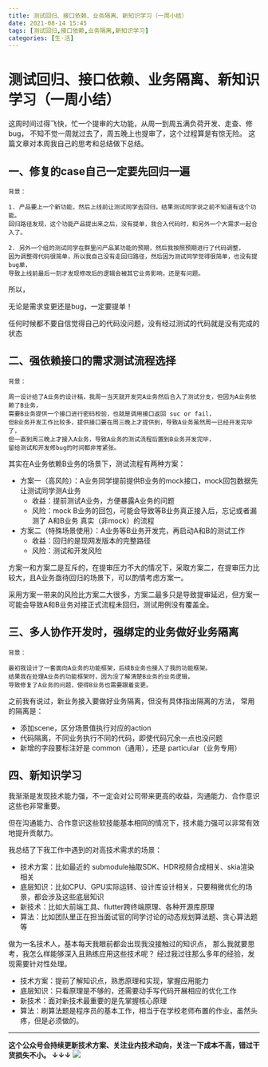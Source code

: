 ```yaml
---
title: 测试回归、接口依赖、业务隔离、新知识学习（一周小结）
date: 2021-08-14 15:45
tags: [测试回归,接口依赖,业务隔离,新知识学习]
categories: [生·活]
---
```


# 测试回归、接口依赖、业务隔离、新知识学习（一周小结）

这周时间过得飞快，忙一个提审的大功能，从周一到周五满负荷开发、走查、修bug，
不知不觉一周就过去了，周五晚上也提审了，这个过程算是有惊无险。
这篇文章对本周我自己的思考和总结做下总结。

## 一、修复的case自己一定要先回归一遍

```
背景：

1. 产品要上一个新功能，然后上线前让测试同学去回归，结果测试同学说之前不知道有这个功能。
回归路径发现，这个功能产品提出来之后，没有提单，我合入代码时，和另外一个大需求一起合入了。

2. 另外一个组的测试同学在群里问产品某功能的预期，然后我按照预期进行了代码调整，
因为调整得代码很简单，所以我自己没有走回归路径，然后因为测试同学觉得很简单，也没有提bug单，
导致上线前最后一刻才发现修改后的逻辑会被其它业务影响，还是有问题。
```
所以，

无论是需求变更还是bug，一定要提单！

任何时候都不要自信觉得自己的代码没问题，没有经过测试的代码就是没有完成的状态

## 二、强依赖接口的需求测试流程选择

```
背景：

周一设计给了A业务的设计稿，我周一当天就开发完A业务然后合入了测试分支，但因为A业务依赖了B业务，
需要B业务提供一个接口进行密码校验，也就是调用接口返回 suc or fail，
但B业务开发工作比较多，提供接口要在周三晚上才提供到，导致A业务虽然周一已经开发完毕了，
但一直到周三晚上才接入A业务，导致A业务的测试流程后置到B业务开发完毕，
留给测试和开发修bug的时间都非常紧张。
```

其实在A业务依赖B业务的场景下，测试流程有两种方案：

- 方案一（高风险）：A业务同学提前提供B业务的mock接口，mock回包数据先让测试同学测A业务
	- 收益：提前测试A业务，方便暴露A业务的问题
	- 风险：mock B业务的回包，可能会导致等B业务真正接入后，忘记或者漏测了 A和B业务 真实（非mock）的流程
- 方案二（特殊场景使用）：A业务等B业务开发完，再启动A和B的测试工作
	- 收益：回归的是现网发版本的完整路径
	- 风险：测试和开发风险

方案一和方案二是互斥的，在提审压力不大的情况下，采取方案二，在提审压力比较大，且A业务亟待回归的场景下，可以酌情考虑方案一。

采用方案一带来的风险比方案二大很多，方案二最多只是导致提审延迟，但方案一可能会导致A和B业务对接正式流程未回归，测试用例没有覆盖全。

## 三、多人协作开发时，强绑定的业务做好业务隔离

```
背景：

最初我设计了一套面向A业务的功能框架，后续B业务也接入了我的功能框架。
结果我在处理A业务的功能框架时，因为没了解清楚B业务的业务逻辑，
导致修复了A业务的问题，使得B业务也需要跟着变更。
```

之前我有说过，新业务接入要做好业务隔离，但没有具体指出隔离的方法，
常用的隔离是：
- 添加scene，区分场景值执行对应的action
- 代码隔离，不同业务执行不同的代码，即使代码冗余一点也没问题
- 新增的字段要标注好是 common（通用），还是 particular（业务专用）

## 四、新知识学习

我渐渐是发现技术能力强，不一定会对公司带来更高的收益，沟通能力、合作意识这些也非常重要。

但在沟通能力、合作意识这些软技能基本相同的情况下，技术能力强可以非常有效地提升贡献力。

我总结了下我工作中遇到的对高技术需求的场景：

- 技术方案：比如最近的 submodule抽取SDK、HDR视频合成相关、skia渲染相关
- 底层知识：比如CPU、GPU实际运转、设计库设计相关，只要稍微优化的场景，都会涉及这些底层知识
- 新技术：比如大前端工具、flutter跨终端原理、各种开源库原理
- 算法：比如团队里正在担当面试官的同学讨论的动态规划算法题、贪心算法题等

做为一名技术人，基本每天我眼前都会出现我没接触过的知识点，
那么我就要思考，我怎么样能够深入且熟练应用这些技术呢？
经过我过往那么多年的经验，发现需要针对性处理。

- 技术方案：提前了解知识点，熟悉原理和实现，掌握应用能力
- 底层知识：只看原理是不够的，还需要动手写代码开展相应的优化工作
- 新技术：面对新技术最重要的是先掌握核心原理
- 算法：刷算法题是程序员的基本工作，相当于在学校老师布置的作业，虽然头疼，但是必须做的。


------
**这个公众号会持续更新技术方案、关注业内技术动向，关注一下成本不高，错过干货损失不小。
↓↓↓**
![](https://tva1.sinaimg.cn/large/e6c9d24egy1gzzmv1p67mj21bi0hcwgh.jpg)